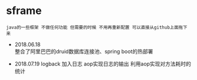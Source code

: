 # sframe
`java的一些框架 不做任何功能 但需要的时候 不用再重新配置 可以直接从github上面拖下来`

* 2018.06.18    
    整合了阿里巴巴的druid数据库连接池、spring boot的热部署

* 2018.07.19
    logback 加入日志 aop实现日志的输出
    利用aop实现对方法耗时的统计